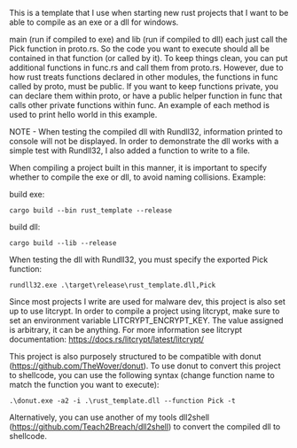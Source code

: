 This is a template that I use when starting new rust projects that I want to be able to compile as an exe or a dll for windows.

main (run if compiled to exe) and lib (run if compiled to dll) each just call the Pick function in proto.rs. So the code you want to execute should all be contained in that function (or called by it). To keep things clean, you can put additional functions in func.rs and call them from proto.rs. However, due to how rust treats functions declared in other modules, the functions in func called by proto, must be public. If you want to keep functions private, you can declare them within proto, or have a public helper function in func that calls other private functions within func. An example of each method is used to print hello world in this example.

NOTE - When testing the compiled dll with Rundll32, information printed to console will not be displayed. In order to demonstrate the dll works with a simple test with Rundll32, I also added a function to write to a file.

When compiling a project built in this manner, it is important to specify whether to compile the exe or dll, to avoid naming collisions. Example:

build exe:

```
cargo build --bin rust_template --release
```

build dll:

```
cargo build --lib --release
```

When testing the dll with Rundll32, you must specify the exported Pick function:

```
rundll32.exe .\target\release\rust_template.dll,Pick
```

Since most projects I write are used for malware dev, this project is also set up to use litcrypt. In order to compile a project using litcrypt, make sure to set an environment variable LITCRYPT_ENCRYPT_KEY. The value assigned is arbitrary, it can be anything. For more information see litcrypt documentation: https://docs.rs/litcrypt/latest/litcrypt/

This project is also purposely structured to be compatible with donut (https://github.com/TheWover/donut). To use donut to convert this project to shellcode, you can use the following syntax (change function name to match the function you want to execute):

```
.\donut.exe -a2 -i .\rust_template.dll --function Pick -t
```

Alternatively, you can use another of my tools dll2shell (https://github.com/Teach2Breach/dll2shell) to convert the compiled dll to shellcode.
